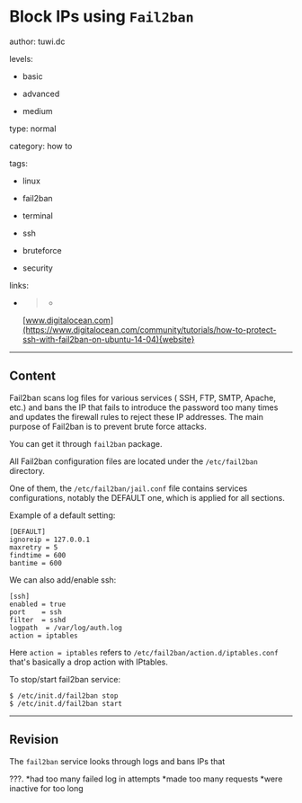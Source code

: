 # Block IPs using `Fail2ban`
author: tuwi.dc

levels:

  - basic

  - advanced

  - medium

type: normal

category: how to

tags:

  - linux

  - fail2ban

  - terminal

  - ssh

  - bruteforce

  - security

links:

  - >-
    [www.digitalocean.com](https://www.digitalocean.com/community/tutorials/how-to-protect-ssh-with-fail2ban-on-ubuntu-14-04){website}

---
## Content

Fail2ban scans log files for various services ( SSH, FTP, SMTP, Apache, etc.) 
and bans the IP that fails to introduce the password too many times and updates the firewall rules to reject these IP addresses.
The main purpose of Fail2ban is to prevent brute force attacks.

You can get it through `fail2ban` package.

All Fail2ban configuration files are located under the `/etc/fail2ban` directory.

One of them, the `/etc/fail2ban/jail.conf` file contains services configurations, notably the DEFAULT one, which is applied for all sections.

Example of a default setting:
```
[DEFAULT]
ignoreip = 127.0.0.1
maxretry = 5
findtime = 600
bantime = 600
```
We can also add/enable ssh:
```
[ssh]
enabled = true
port	= ssh
filter	= sshd
logpath  = /var/log/auth.log
action = iptables
```

Here `action = iptables` refers to `/etc/fail2ban/action.d/iptables.conf` that's basically a drop action with IPtables.

To stop/start fail2ban service:
```
$ /etc/init.d/fail2ban stop
$ /etc/init.d/fail2ban start
```

---
## Revision

The `fail2ban` service looks through logs and bans IPs that 

???.
*had too many failed log in attempts
*made too many requests
*were inactive for too long